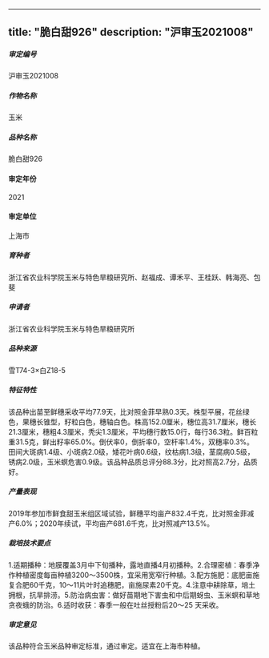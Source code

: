 
---
title: "脆白甜926"
description: "沪审玉2021008"
---
##### 审定编号 
沪审玉2021008

##### 作物名称
玉米

##### 品种名称
脆白甜926

#### 审定年份
2021	

#### 审定单位
上海市

##### 育种者
浙江省农业科学院玉米与特色旱粮研究所、赵福成、谭禾平、王桂跃、韩海亮、包斐

##### 申请者
浙江省农业科学院玉米与特色旱粮研究所

##### 品种来源
雪T74-3×白Z18-5

##### 特征特性
该品种出苗至鲜穗采收平均77.9天，比对照金菲早熟0.3天。株型平展，花丝绿色，果穗长锥型，籽粒白色，穗轴白色。株高152.0厘米，穗位高31.7厘米，穗长21.3厘米，穗粗4.3厘米，秃尖1.3厘米，平均穗行数15.0行，每行36.3粒。鲜百粒重31.5克，鲜出籽率65.0%。倒伏率0，倒折率0，空杆率1.4%，双穗率0.3%。田间大斑病1.4级、小斑病2.0级，矮花叶病0.6级，纹枯病1.3级，茎腐病0.5级，锈病2.0级，玉米螟危害0.9级。该品种品质总评分88.3分，比对照高2.7分，品质好。

##### 产量表现
2019年参加市鲜食甜玉米组区域试验，鲜穗平均亩产832.4千克，比对照金菲减产6.0%；2020年续试，平均亩产681.6千克，比对照减产13.5%。

##### 栽培技术要点
1.适期播种：地膜覆盖3月中下旬播种，露地直播4月初播种。2.合理密植：春季净作种植密度每亩种植3200～3500株，宜采用宽窄行种植。3.配方施肥：底肥亩施复合肥60千克，10～11片叶时追穗肥，亩施尿素20千克。4.注意中耕除草，培土拥根，抗旱排涝。5.防治病虫害：做好苗期地下害虫和中后期蚜虫、玉米螟和草地贪夜蛾的防治。6.适时收获：春季一般在吐丝授粉后20～25 天采收。

##### 审定意见
该品种符合玉米品种审定标准，通过审定。适宜在上海市种植。


